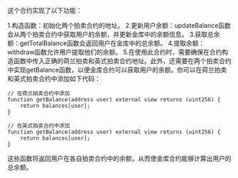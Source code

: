 这个合约实现了以下功能：

1.构造函数：初始化两个拍卖合约的地址。
2.更新用户余额：updateBalance函数会从两个拍卖合约中获取用户的余额，并更新金库中的余额信息。
3.获取总余额：getTotalBalance函数会返回用户在金库中的总余额。
4.提取余额：withdraw函数允许用户提取他们的余额。
5.在使用此合约时，需要确保在合约构造函数中传入正确的荷兰拍卖和英式拍卖合约地址。此外，还需要在两个拍卖合约中实现getBalance函数，以便金库合约可以获取用户的余额。你可以在荷兰拍卖和英式拍卖合约中添加如下代码：
```solidity
// 在荷兰拍卖合约中添加
function getBalance(address user) external view returns (uint256) {
    return balances[user];
}

// 在英式拍卖合约中添加
function getBalance(address user) external view returns (uint256) {
    return balances[user];
}
```
这些函数将返回用户在各自拍卖合约中的余额，从而使金库合约能够计算出用户的总余额。
